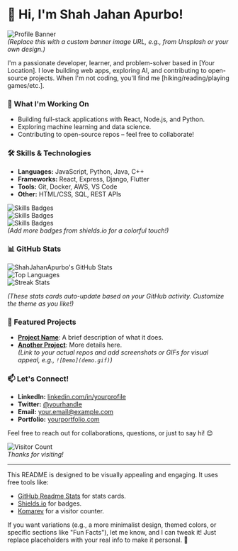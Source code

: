 # 👋 Hi, I'm Shah Jahan Apurbo!

![Profile Banner](https://via.placeholder.com/1200x300?text=Welcome+to+My+GitHub+Profile)  
_(Replace this with a custom banner image URL, e.g., from Unsplash or your own design.)_

I'm a passionate developer, learner, and problem-solver based in [Your Location]. I love building web apps, exploring AI, and contributing to open-source projects. When I'm not coding, you'll find me [hiking/reading/playing games/etc.].

### 🚀 What I'm Working On

- Building full-stack applications with React, Node.js, and Python.
- Exploring machine learning and data science.
- Contributing to open-source repos – feel free to collaborate!

### 🛠️ Skills & Technologies

- **Languages:** JavaScript, Python, Java, C++
- **Frameworks:** React, Express, Django, Flutter
- **Tools:** Git, Docker, AWS, VS Code
- **Other:** HTML/CSS, SQL, REST APIs

![Skills Badges](https://img.shields.io/badge/JavaScript-ES6-yellow?style=flat&logo=javascript)  
![Skills Badges](https://img.shields.io/badge/Python-3-blue?style=flat&logo=python)  
![Skills Badges](https://img.shields.io/badge/React-18-cyan?style=flat&logo=react)  
_(Add more badges from shields.io for a colorful touch!)_

### 📊 GitHub Stats

![ShahJahanApurbo's GitHub Stats](https://github-readme-stats.vercel.app/api?username=ShahJahanApurbo&show_icons=true&theme=radical)  
![Top Languages](https://github-readme-stats.vercel.app/api/top-langs/?username=ShahJahanApurbo&layout=compact&theme=radical)  
![Streak Stats](https://github-readme-streak-stats.herokuapp.com/?user=ShahJahanApurbo&theme=radical)

_(These stats cards auto-update based on your GitHub activity. Customize the theme as you like!)_

### 🌟 Featured Projects

- **[Project Name](https://github.com/ShahJahanApurbo/project-repo)**: A brief description of what it does.
- **[Another Project](https://github.com/ShahJahanApurbo/another-repo)**: More details here.  
  _(Link to your actual repos and add screenshots or GIFs for visual appeal, e.g., `![Demo](demo.gif)`)_

### 📫 Let's Connect!

- **LinkedIn:** [linkedin.com/in/yourprofile](https://linkedin.com/in/yourprofile)
- **Twitter:** [@yourhandle](https://twitter.com/yourhandle)
- **Email:** your.email@example.com
- **Portfolio:** [yourportfolio.com](https://yourportfolio.com)

Feel free to reach out for collaborations, questions, or just to say hi! 😊

![Visitor Count](https://komarev.com/ghpvc/?username=ShahJahanApurbo&color=brightgreen)  
_Thanks for visiting!_

---

This README is designed to be visually appealing and engaging. It uses free tools like:

- [GitHub Readme Stats](https://github.com/anuraghazra/github-readme-stats) for stats cards.
- [Shields.io](https://shields.io/) for badges.
- [Komarev](https://github.com/gjbae1212/hit-counter) for a visitor counter.

If you want variations (e.g., a more minimalist design, themed colors, or specific sections like "Fun Facts"), let me know, and I can tweak it! Just replace placeholders with your real info to make it personal. 🚀
